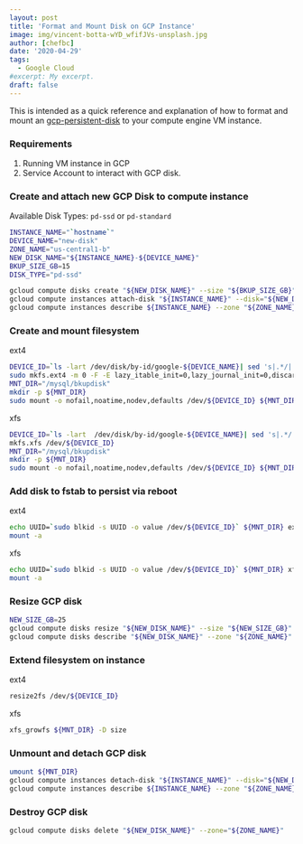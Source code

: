 ```yaml
---
layout: post
title: 'Format and Mount Disk on GCP Instance'
image: img/vincent-botta-wYD_wfifJVs-unsplash.jpg
author: [chefbc]
date: '2020-04-29'
tags:
  - Google Cloud 
#excerpt: My excerpt.
draft: false
---
```


This is intended as a quick reference and explanation of how to format and mount an [gcp-persistent-disk](https://cloud.google.com/compute/docs/disks/add-persistent-disk) to your compute engine VM instance.


### Requirements
1. Running VM instance in GCP
2. Service Account to interact with GCP disk.


### Create and attach new GCP Disk to compute instance

Available Disk Types: `pd-ssd` or `pd-standard`

```bash
INSTANCE_NAME="`hostname`"
DEVICE_NAME="new-disk"
ZONE_NAME="us-central1-b"
NEW_DISK_NAME="${INSTANCE_NAME}-${DEVICE_NAME}"
BKUP_SIZE_GB=15
DISK_TYPE="pd-ssd"

gcloud compute disks create "${NEW_DISK_NAME}" --size "${BKUP_SIZE_GB}" --zone "${ZONE_NAME}" --type "${DISK_TYPE}"
gcloud compute instances attach-disk "${INSTANCE_NAME}" --disk="${NEW_DISK_NAME}" --mode=rw --zone="${ZONE_NAME}" --device-name="${DEVICE_NAME}"
gcloud compute instances describe ${INSTANCE_NAME} --zone "${ZONE_NAME}" --format='yaml(name,disks)'
```


### Create and mount filesystem

ext4
```bash
DEVICE_ID=`ls -lart /dev/disk/by-id/google-${DEVICE_NAME}| sed 's|.*/||'`
sudo mkfs.ext4 -m 0 -F -E lazy_itable_init=0,lazy_journal_init=0,discard /dev/${DEVICE_ID}
MNT_DIR="/mysql/bkupdisk"
mkdir -p ${MNT_DIR}
sudo mount -o nofail,noatime,nodev,defaults /dev/${DEVICE_ID} ${MNT_DIR}
```

xfs
```bash
DEVICE_ID=`ls -lart  /dev/disk/by-id/google-${DEVICE_NAME}| sed 's|.*/||'`
mkfs.xfs /dev/${DEVICE_ID}
MNT_DIR="/mysql/bkupdisk"
mkdir -p ${MNT_DIR}
sudo mount -o nofail,noatime,nodev,defaults /dev/${DEVICE_ID} ${MNT_DIR}
```

### Add disk to fstab to persist via reboot
ext4
```bash
echo UUID=`sudo blkid -s UUID -o value /dev/${DEVICE_ID}` ${MNT_DIR} ext4 discard,defaults,nofail 0 2 | sudo tee -a /etc/fstab
mount -a
```

xfs
```bash
echo UUID=`sudo blkid -s UUID -o value /dev/${DEVICE_ID}` ${MNT_DIR} xfs nofail,noatime,defaults,nodev 0 2 | tee -a /etc/fstab
mount -a
```

### Resize GCP disk
```bash
NEW_SIZE_GB=25
gcloud compute disks resize "${NEW_DISK_NAME}" --size "${NEW_SIZE_GB}" --zone "${ZONE_NAME}" --quiet
gcloud compute disks describe "${NEW_DISK_NAME}" --zone "${ZONE_NAME}"
```

### Extend filesystem on instance

ext4
```bash
resize2fs /dev/${DEVICE_ID}
```

xfs
```bash
xfs_growfs ${MNT_DIR} -D size
```


### Unmount and detach GCP disk
```bash
umount ${MNT_DIR}
gcloud compute instances detach-disk "${INSTANCE_NAME}" --disk="${NEW_DISK_NAME}" --zone="${ZONE_NAME}"
gcloud compute instances describe ${INSTANCE_NAME} --zone "${ZONE_NAME}" --format='yaml(name,disks)'
```

### Destroy GCP disk
```bash
gcloud compute disks delete "${NEW_DISK_NAME}" --zone="${ZONE_NAME}"
```

